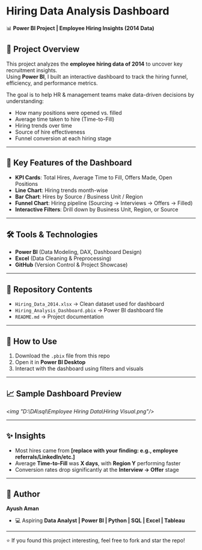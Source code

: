 # Hiring Data Analysis Dashboard  

📊 **Power BI Project | Employee Hiring Insights (2014 Data)**  

## 📌 Project Overview  
This project analyzes the **employee hiring data of 2014** to uncover key recruitment insights.  
Using **Power BI**, I built an interactive dashboard to track the hiring funnel, efficiency, and performance metrics.  

The goal is to help HR & management teams make data-driven decisions by understanding:  
- How many positions were opened vs. filled  
- Average time taken to hire (Time-to-Fill)  
- Hiring trends over time  
- Source of hire effectiveness  
- Funnel conversion at each hiring stage  

---

## 🔑 Key Features of the Dashboard  
- **KPI Cards**: Total Hires, Average Time to Fill, Offers Made, Open Positions  
- **Line Chart**: Hiring trends month-wise  
- **Bar Chart**: Hires by Source / Business Unit / Region  
- **Funnel Chart**: Hiring pipeline (Sourcing → Interviews → Offers → Filled)  
- **Interactive Filters**: Drill down by Business Unit, Region, or Source  

---

## 🛠️ Tools & Technologies  
- **Power BI** (Data Modeling, DAX, Dashboard Design)  
- **Excel** (Data Cleaning & Preprocessing)  
- **GitHub** (Version Control & Project Showcase)  

---

## 📂 Repository Contents  
- `Hiring_Data_2014.xlsx` → Clean dataset used for dashboard  
- `Hiring_Analysis_Dashboard.pbix` → Power BI dashboard file  
- `README.md` → Project documentation  

---

## 🚀 How to Use  
1. Download the `.pbix` file from this repo  
2. Open it in **Power BI Desktop**  
3. Interact with the dashboard using filters and visuals  

---

## 📈 Sample Dashboard Preview  
_<img "D:\DA\sql\Employee Hiring Data\Hiring Visual.png"/>_  

---

## ✨ Insights  
- Most hires came from **[replace with your finding: e.g., employee referrals/LinkedIn/etc.]**  
- Average **Time-to-Fill** was **X days**, with **Region Y** performing faster  
- Conversion rates drop significantly at the **Interview → Offer** stage  

---

## 👤 Author  
**Ayush Aman**  
- 💻 Aspiring **Data Analyst | Power BI | Python | SQL | Excel | Tableau**  

---

⭐ If you found this project interesting, feel free to fork and star the repo!
